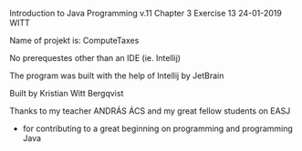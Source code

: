 Introduction to Java Programming v.11 
Chapter 3
Exercise 13
24-01-2019
WITT

Name of projekt is: ComputeTaxes

No prerequestes other than an IDE (ie. Intellij)

The program was built with the help of Intellij by JetBrain

Built by Kristian Witt Bergqvist

Thanks to my teacher ANDRÁS ÁCS and my great fellow students on EASJ
- for contributing to a great beginning on programming and programming Java
